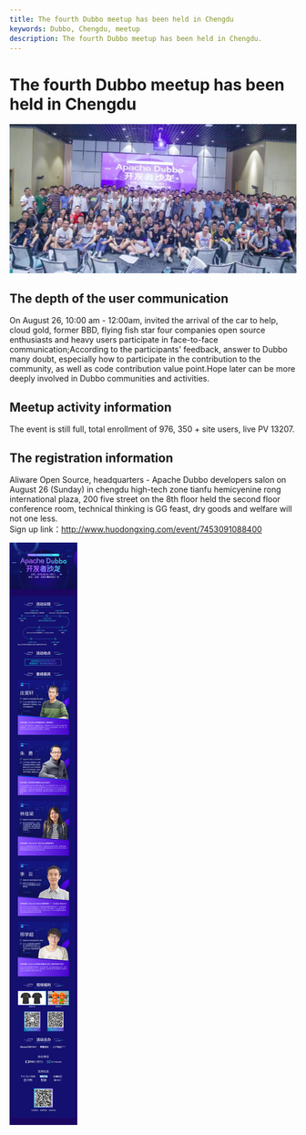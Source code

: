 ```yaml
---
title: The fourth Dubbo meetup has been held in Chengdu
keywords: Dubbo, Chengdu, meetup
description: The fourth Dubbo meetup has been held in Chengdu.
---
```


# The fourth Dubbo meetup has been held in Chengdu

![img](../../img/blog/meetup-chengdu/all-hands.webp)

## The depth of the user communication

On August 26, 10:00 am - 12:00am, invited the arrival of the car to help, cloud gold, former BBD, flying fish star four companies open source enthusiasts and heavy users participate in face-to-face communication;According to the participants' feedback, answer to Dubbo many doubt, especially how to participate in the contribution to the community, as well as code contribution value point.Hope later can be more deeply involved in Dubbo communities and activities.

## Meetup activity information

The event is still full, total enrollment of 976, 350 + site users, live PV 13207.


## The registration information

Aliware Open Source, headquarters - Apache Dubbo developers salon on August 26 (Sunday) in chengdu high-tech zone tianfu hemicyenine rong international plaza, 200 five street on the 8th floor held the second floor conference room, technical thinking is GG feast, dry goods and welfare will not one less.</br>
Sign up link：http://www.huodongxing.com/event/7453091088400
 
<img src="../../img/blog/dubbo-chengdu-meetup-img.jpg"/>
